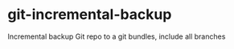 git-incremental-backup
======================

Incremental backup Git repo to a git bundles, include all branches